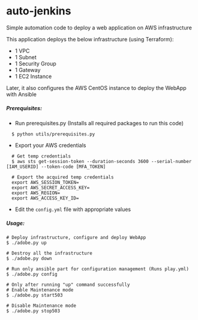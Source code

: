 # auto-jenkins
Simple automation code to deploy a web application on AWS infrastructure

This application deploys the below infrastructure (using Terraform):
 - 1 VPC
 - 1 Subnet
 - 1 Security Group
 - 1 Gateway
 - 1 EC2 Instance

Later, it also configures the AWS CentOS instance to deploy the WebApp with Ansible

##### Prerequisites:
- Run prerequisites.py (Installs all required packages to run this code)
```
  $ python utils/prerequisites.py
```

- Export your AWS credentials
```
  # Get temp credentials
  $ aws sts get-session-token --duration-seconds 3600 --serial-number [IAM_USERID] --token-code [MFA_TOKEN]

  # Export the acquired temp credentials
  export AWS_SESSION_TOKEN=
  export AWS_SECRET_ACCESS_KEY=
  export AWS_REGION=
  export AWS_ACCESS_KEY_ID=
```

- Edit the `config.yml` file with appropriate values

##### Usage:
```
# Deploy infrastructure, configure and deploy WebApp
$ ./adobe.py up

# Destroy all the infrastructure
$ ./adobe.py down

# Run only ansible part for configuration management (Runs play.yml)
$ ./adobe.py config

# Only after running "up" command successfully
# Enable Maintenance mode
$ ./adobe.py start503

# Disable Maintenance mode
$ ./adobe.py stop503
```
